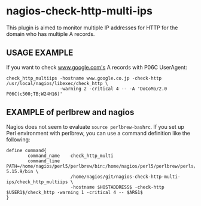 nagios-check-http-multi-ips
===========================

This plugin is aimed to monitor multiple IP addresses for HTTP for the domain who has multiple A records.

USAGE EXAMPLE
-------------

If you want to check www.google.com's A records with P06C UserAgent:

    check_http_multiips -hostname www.google.co.jp -check-http /usr/local/nagios/libexec/check_http \
                        -warning 2 -critical 4 -- -A 'DoCoMo/2.0 P06C(c500;TB;W24H16)'

EXAMPLE of perlbrew and nagios
------------------------------

Nagios does not seem to evaluate `source perlbrew-bashrc`.
If you set up Perl environment with perlbrew, you can use a command definition like the following:

    define command{
            command_name    check_http_multi
            command_line    PATH=/home/nagios/perl5/perlbrew/bin:/home/nagios/perl5/perlbrew/perls/perl-5.15.9/bin \
                            /home/nagios/git/nagios-check-http-multi-ips/check_http_multiips \
                            -hostname $HOSTADDRESS$ -check-http $USER1$/check_http -warning 1 -critical 4 -- $ARG1$
    }


